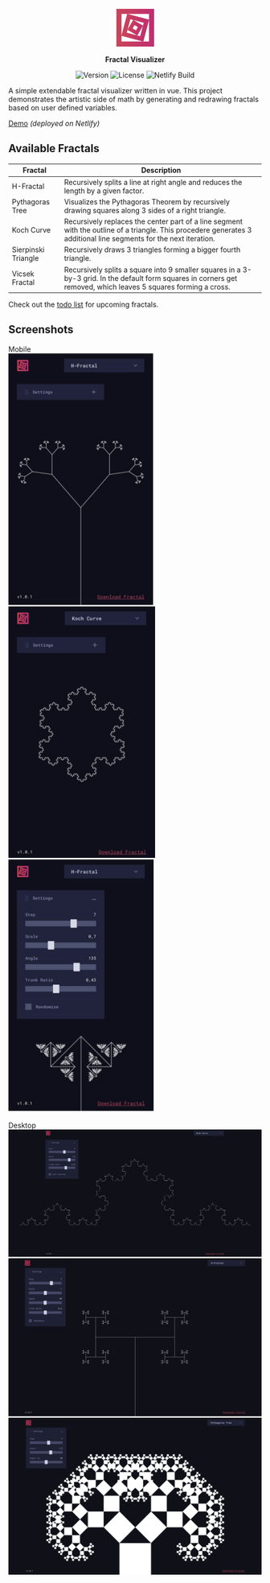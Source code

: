 <p align="center">
	<img width="75" height="75" src="src/assets/logo.png">
</p>
<p align="center">
	<b>Fractal Visualizer</b>
</p>
<p align="center">
	<img src="https://img.shields.io/github/package-json/v/felixgro/fractal-visualizer?color=%23b84961" alt="Version">
	<img src="https://img.shields.io/github/license/felixgro/fractal-visualizer?color=b84961" alt="License">
	<img src="https://img.shields.io/netlify/6918e7b9-3b07-476b-ab53-49a44bfd0040?color=b84961&label=build" alt="Netlify Build">
</p>

A simple extendable fractal visualizer written in vue. This project demonstrates the artistic side of math by generating and redrawing fractals based on user defined variables.

[Demo](https://fractal-visualizer.netlify.app/) *(deployed on Netlify)*

## Available Fractals

| Fractal          | Description   |
|------------------|---------------|
| H-Fractal        | Recursively splits a line at right angle and reduces the length by a given factor. |
| Pythagoras Tree  | Visualizes the Pythagoras Theorem by recursively drawing squares along 3 sides of a right triangle. |
| Koch Curve       | Recursively replaces the center part of a line segment with the outline of a triangle. This procedere generates 3 additional line segments for the next iteration. |
| Sierpinski Triangle | Recursively draws 3 triangles forming a bigger fourth triangle. |
| Vicsek Fractal | Recursively splits a square into 9 smaller squares in a 3-by-3 grid. In the default form squares in corners get removed, which leaves 5 squares forming a cross. |

Check out the [todo list](TODO.md) for upcoming fractals.

## Screenshots
<p>
	Mobile<br>
	<img height="500" src="docs/screenshots/4.jpeg"></img>
	<img height="500" src="docs/screenshots/5.jpeg"></img>
	<img height="500" src="docs/screenshots/6.jpeg"></img>
	<br><br>Desktop<br>
	<img src="docs/screenshots/1.png"></img>
	<img src="docs/screenshots/2.png"></img>
	<img src="docs/screenshots/3.png"></img>
</p>
